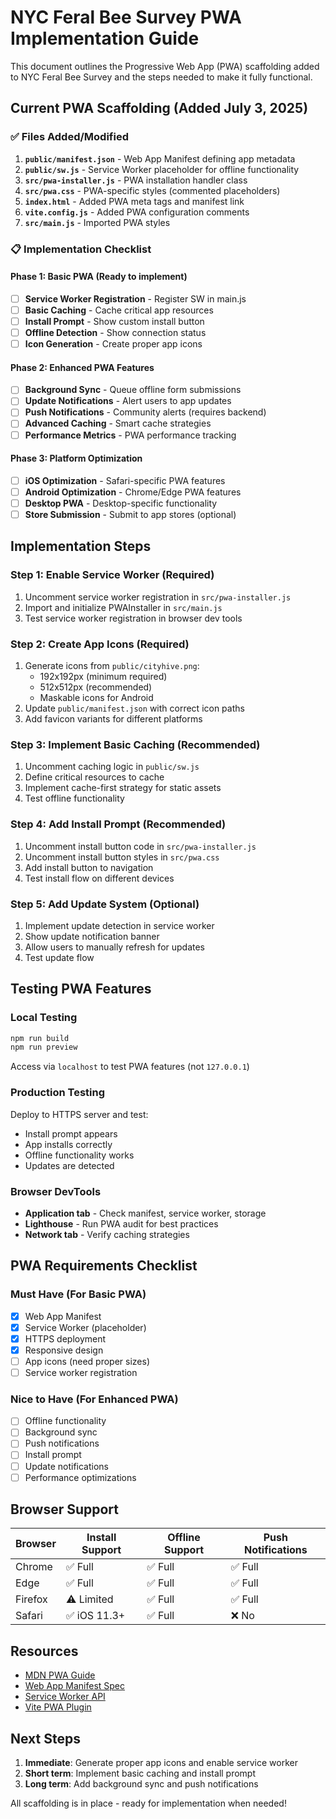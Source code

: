 # NYC Feral Bee Survey PWA Implementation Guide

This document outlines the Progressive Web App (PWA) scaffolding added to NYC Feral Bee Survey and the steps needed to make it fully functional.

## Current PWA Scaffolding (Added July 3, 2025)

### ✅ Files Added/Modified

1. **`public/manifest.json`** - Web App Manifest defining app metadata
2. **`public/sw.js`** - Service Worker placeholder for offline functionality  
3. **`src/pwa-installer.js`** - PWA installation handler class
4. **`src/pwa.css`** - PWA-specific styles (commented placeholders)
5. **`index.html`** - Added PWA meta tags and manifest link
6. **`vite.config.js`** - Added PWA configuration comments
7. **`src/main.js`** - Imported PWA styles

### 📋 Implementation Checklist

#### Phase 1: Basic PWA (Ready to implement)
- [ ] **Service Worker Registration** - Register SW in main.js
- [ ] **Basic Caching** - Cache critical app resources
- [ ] **Install Prompt** - Show custom install button
- [ ] **Offline Detection** - Show connection status
- [ ] **Icon Generation** - Create proper app icons

#### Phase 2: Enhanced PWA Features
- [ ] **Background Sync** - Queue offline form submissions
- [ ] **Update Notifications** - Alert users to app updates
- [ ] **Push Notifications** - Community alerts (requires backend)
- [ ] **Advanced Caching** - Smart cache strategies
- [ ] **Performance Metrics** - PWA performance tracking

#### Phase 3: Platform Optimization
- [ ] **iOS Optimization** - Safari-specific PWA features
- [ ] **Android Optimization** - Chrome/Edge PWA features
- [ ] **Desktop PWA** - Desktop-specific functionality
- [ ] **Store Submission** - Submit to app stores (optional)

## Implementation Steps

### Step 1: Enable Service Worker (Required)

1. Uncomment service worker registration in `src/pwa-installer.js`
2. Import and initialize PWAInstaller in `src/main.js`
3. Test service worker registration in browser dev tools

### Step 2: Create App Icons (Required)

1. Generate icons from `public/cityhive.png`:
   - 192x192px (minimum required)
   - 512x512px (recommended)
   - Maskable icons for Android
2. Update `public/manifest.json` with correct icon paths
3. Add favicon variants for different platforms

### Step 3: Implement Basic Caching (Recommended)

1. Uncomment caching logic in `public/sw.js`
2. Define critical resources to cache
3. Implement cache-first strategy for static assets
4. Test offline functionality

### Step 4: Add Install Prompt (Recommended)

1. Uncomment install button code in `src/pwa-installer.js`
2. Uncomment install button styles in `src/pwa.css`
3. Add install button to navigation
4. Test install flow on different devices

### Step 5: Add Update System (Optional)

1. Implement update detection in service worker
2. Show update notification banner
3. Allow users to manually refresh for updates
4. Test update flow

## Testing PWA Features

### Local Testing
```bash
npm run build
npm run preview
```
Access via `localhost` to test PWA features (not `127.0.0.1`)

### Production Testing
Deploy to HTTPS server and test:
- Install prompt appears
- App installs correctly
- Offline functionality works
- Updates are detected

### Browser DevTools
- **Application tab** - Check manifest, service worker, storage
- **Lighthouse** - Run PWA audit for best practices
- **Network tab** - Verify caching strategies

## PWA Requirements Checklist

### Must Have (For Basic PWA)
- [x] Web App Manifest
- [x] Service Worker (placeholder)
- [x] HTTPS deployment
- [x] Responsive design
- [ ] App icons (need proper sizes)
- [ ] Service worker registration

### Nice to Have (For Enhanced PWA)
- [ ] Offline functionality
- [ ] Background sync
- [ ] Push notifications
- [ ] Install prompt
- [ ] Update notifications
- [ ] Performance optimizations

## Browser Support

| Browser | Install Support | Offline Support | Push Notifications |
|---------|----------------|-----------------|-------------------|
| Chrome  | ✅ Full        | ✅ Full         | ✅ Full           |
| Edge    | ✅ Full        | ✅ Full         | ✅ Full           |
| Firefox | ⚠️ Limited     | ✅ Full         | ✅ Full           |
| Safari  | ✅ iOS 11.3+   | ✅ Full         | ❌ No             |

## Resources

- [MDN PWA Guide](https://developer.mozilla.org/en-US/docs/Web/Progressive_web_apps)
- [Web App Manifest Spec](https://www.w3.org/TR/appmanifest/)
- [Service Worker API](https://developer.mozilla.org/en-US/docs/Web/API/Service_Worker_API)
- [Vite PWA Plugin](https://vite-pwa-org.netlify.app/)

## Next Steps

1. **Immediate**: Generate proper app icons and enable service worker
2. **Short term**: Implement basic caching and install prompt
3. **Long term**: Add background sync and push notifications

All scaffolding is in place - ready for implementation when needed!
